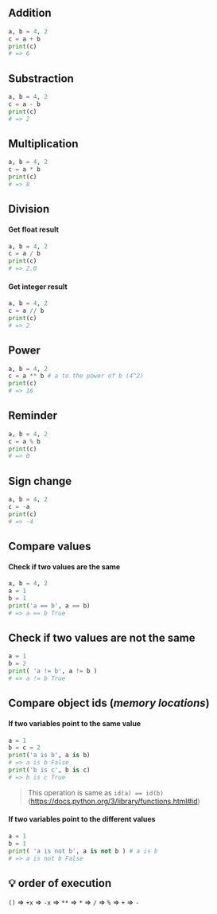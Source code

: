 ## Addition

```py
a, b = 4, 2
c = a + b
print(c)
# => 6
```


## Substraction
```py
a, b = 4, 2
c = a - b
print(c)
# => 2
```


## Multiplication
```py
a, b = 4, 2
c = a * b
print(c)
# => 8
```


## Division

#### Get float result
```py
a, b = 4, 2
c = a / b
print(c) 
# => 2.0
```

#### Get integer result
```py
a, b = 4, 2
c = a // b
print(c)
# => 2
```


## Power
```py
a, b = 4, 2
c = a ** b # a to the power of b (4^2)
print(c)
# => 16
```


## Reminder
```py
a, b = 4, 2
c = a % b
print(c)
# => 0
```


## Sign change
```py
a, b = 4, 2
c = -a
print(c)
# => -4
```


## Compare values

#### Check if two values are the same
```py
a, b = 4, 2
a = 1
b = 1
print('a == b', a == b)
# => a == b True
```

## Check if two values are not the same
```py
a = 1
b = 2
print( 'a != b', a != b )
# => a != b True
```


## Compare object ids (_memory locations_)

#### If two variables point to the same value
```py
a = 1
b = c = 2
print('a is b', a is b)
# => a is b False
print('b is c', b is c)
# => b is c True
```
> This operation is same as `id(a) == id(b)` (https://docs.python.org/3/library/functions.html#id)

#### If two variables point to the different values
```py
a = 1
b = 1
print( 'a is not b', a is not b ) # a is b
# => a is not b False
```


## :bulb: order of execution
`()` => `+x` => `-x` => `**` => `*` => `/` => `%` => `+` => `-`
